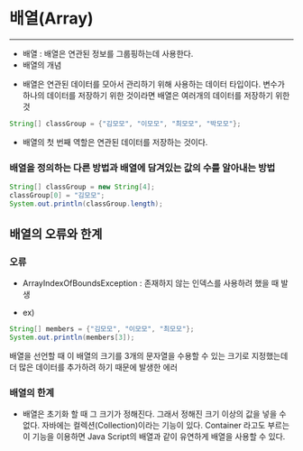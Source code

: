 # 배열(Array)
---
- 배열 : 배열은 연관된 정보를 그룹핑하는데 사용한다.
- 배열의 개념
 + 배열은 연관된 데이터를 모아서 관리하기 위해 사용하는 데이터 타입이다.
   변수가 하나의 데이터를 저장하기 위한 것이라면 배열은 여러개의 데이터를 저장하기 위한 것

```java
String[] classGroup = {"김모모", "이모모", "최모모", "박모모"};
```

- 배열의 첫 번째 역할은 연관된 데이터를 저장하는 것이다.

### 배열을 정의하는 다른 방법과 배열에 담겨있는 값의 수를 알아내는 방법
```java
String[] classGroup = new String[4];
classGroup[0] = "김모모";
System.out.println(classGroup.length);
```

## 배열의 오류와 한계
### 오류
- ArrayIndexOfBoundsException : 존재하지 않는 인덱스를 사용하려 했을 때 발생
 + ex)
 ```java
 String[] members = {"김모모", "이모모", "최모모"};
 System.out.println(members[3]);
 ```
 배열을 선언할 때 이 배열의 크기를 3개의 문자열을 수용할 수 있는 크기로 지정했는데 더 많은 데이터를 추가하려 하기 때문에 발생한 에러

### 배열의 한계
- 배열은 초기화 할 때 그 크기가 정해진다. 그래서 정해진 크기 이상의 값을 넣을 수 없다.
  자바에는 컬렉션(Collection)이라는 기능이 있다. Container 라고도 부르는 이 기능을 이용하면
  Java Script의 배열과 같이 유연하게 배열을 사용할 수 있다.